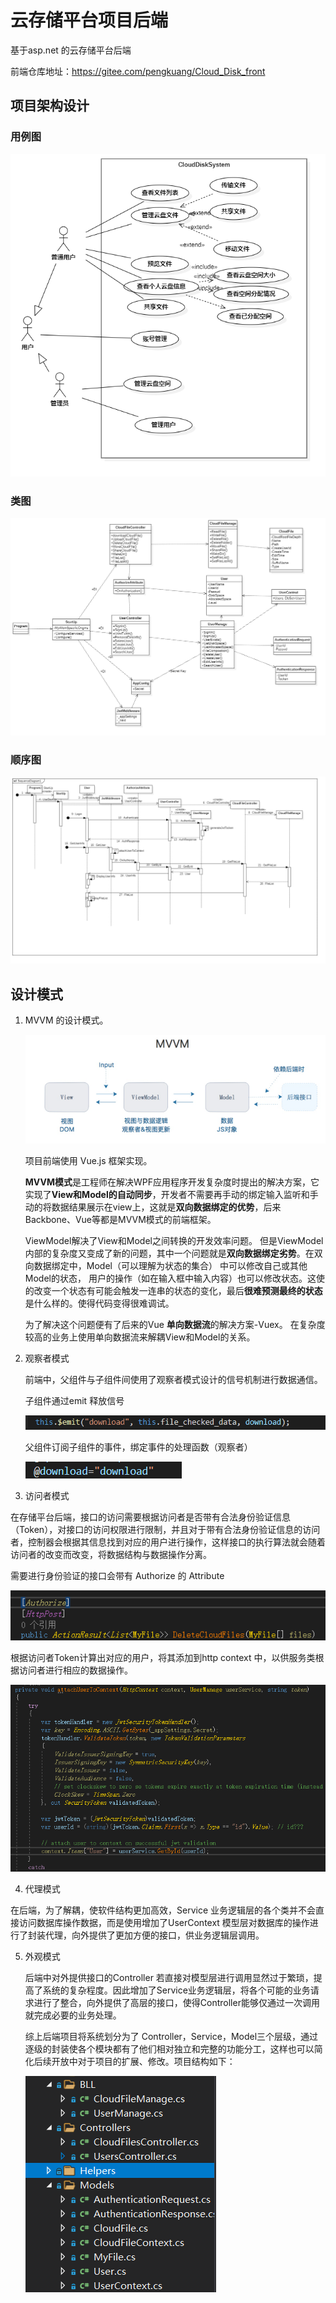# 云存储平台项目后端

基于asp.net 的云存储平台后端

前端仓库地址：https://gitee.com/pengkuang/Cloud_Disk_front

## 项目架构设计

### 用例图

![UseCaseDiagram1](README.assets/UseCaseDiagram1.png)

### 类图

![ClassDiagram1](README.assets/ClassDiagram1.png)

### 顺序图

![SequenceDiagram1](README.assets/SequenceDiagram1.png)

## 设计模式

1. MVVM 的设计模式。

   ![image-20211022193833622](README.assets/image-20211022193833622.png)

   项目前端使用 Vue.js 框架实现。

   **MVVM模式**是工程师在解决WPF应用程序开发复杂度时提出的解决方案，它实现了**View和Model的自动同步**，开发者不需要再手动的绑定输入监听和手动的将数据结果展示在view上，这就是**双向数据绑定的优势**，后来Backbone、Vue等都是MVVM模式的前端框架。

   ViewModel解决了View和Model之间转换的开发效率问题。 但是ViewModel内部的复杂度又变成了新的问题，其中一个问题就是**双向数据绑定劣势**。在双向数据绑定中，Model（可以理解为状态的集合） 中可以修改自己或其他Model的状态， 用户的操作（如在输入框中输入内容）也可以修改状态。这使的改变一个状态有可能会触发一连串的状态的变化，最后**很难预测最终的状态**是什么样的。使得代码变得很难调试。

   为了解决这个问题便有了后来的Vue **单向数据流**的解决方案-Vuex。 在复杂度较高的业务上使用单向数据流来解耦View和Model的关系。

2. 观察者模式

   前端中，父组件与子组件间使用了观察者模式设计的信号机制进行数据通信。

   子组件通过emit 释放信号

   ![image-20211022201709955](README.assets/image-20211022201709955.png)

   父组件订阅子组件的事件，绑定事件的处理函数（观察者）

   ![image-20211022201905595](README.assets/image-20211022201905595.png)

   

3.  访问者模式

   在存储平台后端，接口的访问需要根据访问者是否带有合法身份验证信息（Token），对接口的访问权限进行限制，并且对于带有合法身份验证信息的访问者，控制器会根据其信息找到对应的用户进行操作，这样接口的执行算法就会随着访问者的改变而改变，将数据结构与数据操作分离。

   需要进行身份验证的接口会带有 Authorize 的 Attribute

   ![image-20211023101609654](README.assets/image-20211023101609654.png)

   根据访问者Token计算出对应的用户，将其添加到http context 中，以供服务类根据访问者进行相应的数据操作。

   ![image-20211023101957681](README.assets/image-20211023101957681.png)

   

4.  代理模式

   在后端，为了解耦，使软件结构更加高效，Service 业务逻辑层的各个类并不会直接访问数据库操作数据，而是使用增加了UserContext 模型层对数据库的操作进行了封装代理，向外提供了更加方便的接口，供业务逻辑层调用。

5. 外观模式

   后端中对外提供接口的Controller 若直接对模型层进行调用显然过于繁琐，提高了系统的复杂程度。因此增加了Service业务逻辑层，将各个可能的业务请求进行了整合，向外提供了高层的接口，使得Controller能够仅通过一次调用就完成必要的业务处理。

   综上后端项目将系统划分为了 Controller，Service，Model三个层级，通过逐级的封装使各个模块都有了他们相对独立和完整的功能分工，这样也可以简化后续开放中对于项目的扩展、修改。项目结构如下：

   ![image-20211023103610341](README.assets/image-20211023103610341.png)

